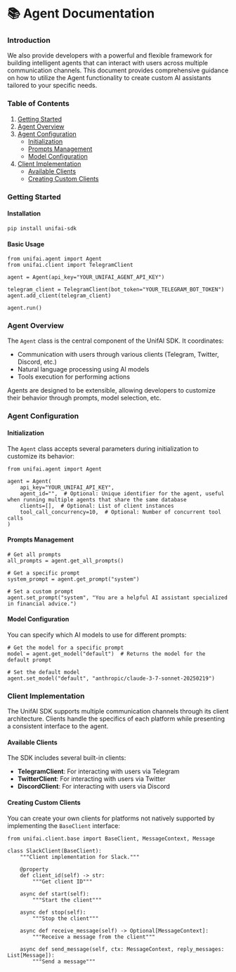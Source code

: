 # 📚 Agent Documentation

### Introduction <a href="#introduction" id="introduction"></a>

We also provide developers with a powerful and flexible framework for building intelligent agents that can interact with users across multiple communication channels. This document provides comprehensive guidance on how to utilize the Agent functionality to create custom AI assistants tailored to your specific needs.

### Table of Contents <a href="#table-of-contents" id="table-of-contents"></a>

1. [Getting Started](https://docs.unifai.network/agent#getting-started)
2. [Agent Overview](https://docs.unifai.network/agent#agent-overview)
3. [Agent Configuration](https://docs.unifai.network/agent#agent-configuration)
   * [Initialization](https://docs.unifai.network/agent#initialization)
   * [Prompts Management](https://docs.unifai.network/agent#prompts-management)
   * [Model Configuration](https://docs.unifai.network/agent#model-configuration)
4. [Client Implementation](https://docs.unifai.network/agent#client-implementation)
   * [Available Clients](https://docs.unifai.network/agent#available-clients)
   * [Creating Custom Clients](https://docs.unifai.network/agent#creating-custom-clients)

### Getting Started <a href="#getting-started" id="getting-started"></a>

#### Installation <a href="#installation" id="installation"></a>

```
pip install unifai-sdk
```

#### Basic Usage <a href="#basic-usage" id="basic-usage"></a>

```
from unifai.agent import Agent
from unifai.client import TelegramClient
 
agent = Agent(api_key="YOUR_UNIFAI_AGENT_API_KEY")

telegram_client = TelegramClient(bot_token="YOUR_TELEGRAM_BOT_TOKEN")
agent.add_client(telegram_client)

agent.run()
```

### Agent Overview <a href="#agent-overview" id="agent-overview"></a>

The `Agent` class is the central component of the UnifAI SDK. It coordinates:

* Communication with users through various clients (Telegram, Twitter, Discord, etc.)
* Natural language processing using AI models
* Tools execution for performing actions

Agents are designed to be extensible, allowing developers to customize their behavior through prompts, model selection, etc.

### Agent Configuration <a href="#agent-configuration" id="agent-configuration"></a>

#### Initialization <a href="#initialization" id="initialization"></a>

The `Agent` class accepts several parameters during initialization to customize its behavior:

```
from unifai.agent import Agent

agent = Agent(
    api_key="YOUR_UNIFAI_API_KEY",
    agent_id="",  # Optional: Unique identifier for the agent, useful when running multiple agents that share the same database
    clients=[],  # Optional: List of client instances
    tool_call_concurrency=10,  # Optional: Number of concurrent tool calls
)
```

#### Prompts Management <a href="#prompts-management" id="prompts-management"></a>

```
# Get all prompts
all_prompts = agent.get_all_prompts()

# Get a specific prompt
system_prompt = agent.get_prompt("system")

# Set a custom prompt
agent.set_prompt("system", "You are a helpful AI assistant specialized in financial advice.")
```

#### Model Configuration <a href="#model-configuration" id="model-configuration"></a>

You can specify which AI models to use for different prompts:

```
# Get the model for a specific prompt
model = agent.get_model("default")  # Returns the model for the default prompt

# Set the default model
agent.set_model("default", "anthropic/claude-3-7-sonnet-20250219")
```

### Client Implementation <a href="#client-implementation" id="client-implementation"></a>

The UnifAI SDK supports multiple communication channels through its client architecture. Clients handle the specifics of each platform while presenting a consistent interface to the agent.

#### Available Clients <a href="#available-clients" id="available-clients"></a>

The SDK includes several built-in clients:

* **TelegramClient**: For interacting with users via Telegram
* **TwitterClient**: For interacting with users via Twitter
* **DiscordClient**: For interacting with users via Discord

#### Creating Custom Clients <a href="#creating-custom-clients" id="creating-custom-clients"></a>

You can create your own clients for platforms not natively supported by implementing the `BaseClient` interface:

```
from unifai.client.base import BaseClient, MessageContext, Message

class SlackClient(BaseClient):
    """Client implementation for Slack."""
    
    @property
    def client_id(self) -> str:
        """Get client ID"""

    async def start(self):
        """Start the client"""

    async def stop(self):
        """Stop the client"""

    async def receive_message(self) -> Optional[MessageContext]:
        """Receive a message from the client"""

    async def send_message(self, ctx: MessageContext, reply_messages: List[Message]):
        """Send a message"""
```
